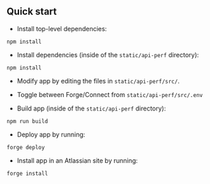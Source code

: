 ## Quick start

- Install top-level dependencies:

```
npm install
```

- Install dependencies (inside of the `static/api-perf` directory):

```
npm install
```

- Modify app by editing the files in `static/api-perf/src/`.

- Toggle between Forge/Connect from `static/api-perf/src/.env`

- Build app (inside of the `static/api-perf` directory):

```
npm run build
```

- Deploy app by running:

```
forge deploy
```

- Install app in an Atlassian site by running:

```
forge install
```
